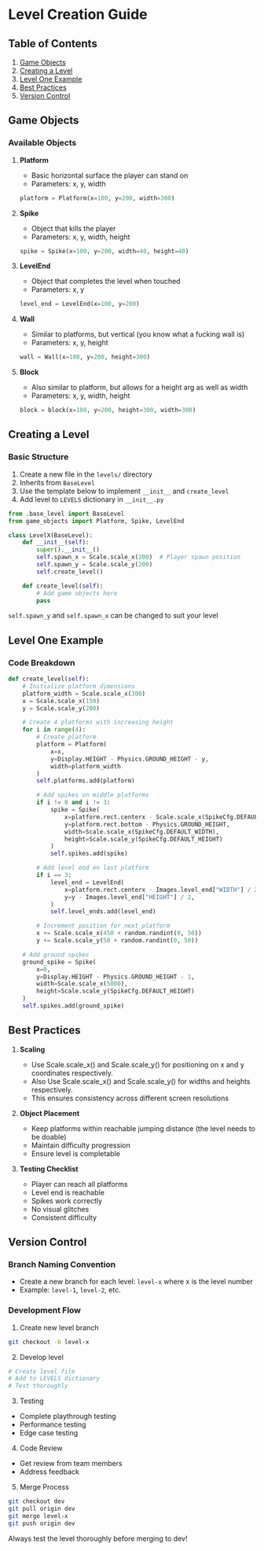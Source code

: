 # Level Creation Guide

## Table of Contents
1. [Game Objects](#game-objects)
2. [Creating a Level](#creating-a-level)
3. [Level One Example](#level-one-example)
4. [Best Practices](#best-practices)
5. [Version Control](#version-control)

## Game Objects

### Available Objects
1. **Platform**
   - Basic horizontal surface the player can stand on
   - Parameters: x, y, width
   ```python
   platform = Platform(x=100, y=200, width=300)
   ```

2. **Spike**
   - Object that kills the player
   - Parameters: x, y, width, height
   ```python
   spike = Spike(x=100, y=200, width=40, height=40)
   ```

3. **LevelEnd**
   - Object that completes the level when touched
   - Parameters: x, y
   ```python
   level_end = LevelEnd(x=100, y=200)
   ```

4. **Wall**
   - Similar to platforms, but vertical (you know what a fucking wall is)
   - Parameters: x, y, height
   ```python
   wall = Wall(x=100, y=200, height=300)
   ```

5. **Block**
    - Also similar to platform, but allows for a height arg as well as width
    - Parameters: x, y, width, height
    ```python
    block = block(x=100, y=200, height=300, width=300)

## Creating a Level

### Basic Structure
1. Create a new file in the `levels/` directory
2. Inherits from `BaseLevel`
3. Use the template below to implement `__init__` and `create_level`
4. Add level to `LEVELS` dictionary in `__init__.py`

```python
from .base_level import BaseLevel
from game_objects import Platform, Spike, LevelEnd

class LevelX(BaseLevel):
    def __init__(self):
        super().__init__()
        self.spawn_x = Scale.scale_x(200)  # Player spawn position
        self.spawn_y = Scale.scale_y(200)
        self.create_level()

    def create_level(self):
        # Add game objects here
        pass
```

`self.spawn_y` and `self.spawn_x` can be changed to suit your level

## Level One Example

### Code Breakdown
```python
def create_level(self):
    # Initialize platform dimensions
    platform_width = Scale.scale_x(300)
    x = Scale.scale_x(150)
    y = Scale.scale_y(200)

    # Create 4 platforms with increasing height
    for i in range(4):
        # Create platform
        platform = Platform(
            x=x,
            y=Display.HEIGHT - Physics.GROUND_HEIGHT - y,
            width=platform_width
        )
        self.platforms.add(platform)

        # Add spikes on middle platforms
        if i != 0 and i != 3:
            spike = Spike(
                x=platform.rect.centerx - Scale.scale_x(SpikeCfg.DEFAULT_WIDTH / 2),
                y=platform.rect.bottom - Physics.GROUND_HEIGHT,
                width=Scale.scale_x(SpikeCfg.DEFAULT_WIDTH),
                height=Scale.scale_y(SpikeCfg.DEFAULT_HEIGHT)
            )
            self.spikes.add(spike)

        # Add level end on last platform
        if i == 3:
            level_end = LevelEnd(
                x=platform.rect.centerx - Images.level_end["WIDTH"] / 2,
                y=y - Images.level_end["HEIGHT"] / 2,
            )
            self.level_ends.add(level_end)

        # Increment position for next platform
        x += Scale.scale_x(450 + random.randint(0, 50))
        y += Scale.scale_y(50 + random.randint(0, 50))

    # Add ground spikes
    ground_spike = Spike(
        x=0,
        y=Display.HEIGHT - Physics.GROUND_HEIGHT - 1,
        width=Scale.scale_x(5000),
        height=Scale.scale_y(SpikeCfg.DEFAULT_HEIGHT)
    )
    self.spikes.add(ground_spike)
```

## Best Practices

1. **Scaling**
   - Use Scale.scale_x() and Scale.scale_y() for positioning on x and y coordinates respectively.
   - Also Use Scale.scale_x() and Scale.scale_y() for widths and heights respectively.
   - This ensures consistency across different screen resolutions

2. **Object Placement**
   - Keep platforms within reachable jumping distance (the level needs to be doable)
   - Maintain difficulty progression
   - Ensure level is completable

3. **Testing Checklist**
   - Player can reach all platforms
   - Level end is reachable
   - Spikes work correctly
   - No visual glitches
   - Consistent difficulty

## Version Control

### Branch Naming Convention
- Create a new branch for each level: `level-x` where x is the level number
- Example: `level-1`, `level-2`, etc.

### Development Flow
1. Create new level branch
```bash
git checkout -b level-x
```

2. Develop level
```bash
# Create level file
# Add to LEVELS dictionary
# Test thoroughly
```

3. Testing
- Complete playthrough testing
- Performance testing
- Edge case testing

4. Code Review
- Get review from team members
- Address feedback

5. Merge Process
```bash
git checkout dev
git pull origin dev
git merge level-x
git push origin dev
```

Always test the level thoroughly before merging to dev!
